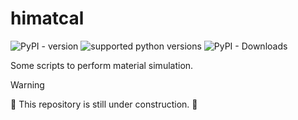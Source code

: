 # himatcal

![PyPI - version](https://img.shields.io/pypi/v/himatcal)
![supported python versions](https://img.shields.io/pypi/pyversions/himatcal)
![PyPI - Downloads](https://img.shields.io/pypi/dd/himatcal)

Some scripts to perform material simulation.

> [!WARNING]
> 🚧 This repository is still under construction. 🚧

